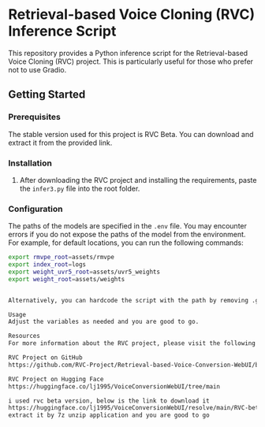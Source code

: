 # Retrieval-based Voice Cloning (RVC) Inference Script

This repository provides a Python inference script for the Retrieval-based Voice Cloning (RVC) project. This is particularly useful for those who prefer not to use Gradio.

## Getting Started

### Prerequisites

The stable version used for this project is RVC Beta. You can download and extract it from the provided link.

### Installation

1. After downloading the RVC project and installing the requirements, paste the `infer3.py` file into the root folder.

### Configuration

The paths of the models are specified in the `.env` file. You may encounter errors if you do not expose the paths of the model from the environment. For example, for default locations, you can run the following commands:

```bash
export rmvpe_root=assets/rmvpe
export index_root=logs
export weight_uvr5_root=assets/uvr5_weights
export weight_root=assets/weights


Alternatively, you can hardcode the script with the path by removing .getenv and pasting the path as a string.

Usage
Adjust the variables as needed and you are good to go.

Resources
For more information about the RVC project, please visit the following links:

RVC Project on GitHub
https://github.com/RVC-Project/Retrieval-based-Voice-Conversion-WebUI/blob/main/docs/en/README.en.md

RVC Project on Hugging Face
https://huggingface.co/lj1995/VoiceConversionWebUI/tree/main

i used rvc beta version, below is the link to download it
https://huggingface.co/lj1995/VoiceConversionWebUI/resolve/main/RVC-beta.7z?download=true
extract it by 7z unzip application and you are good to go
